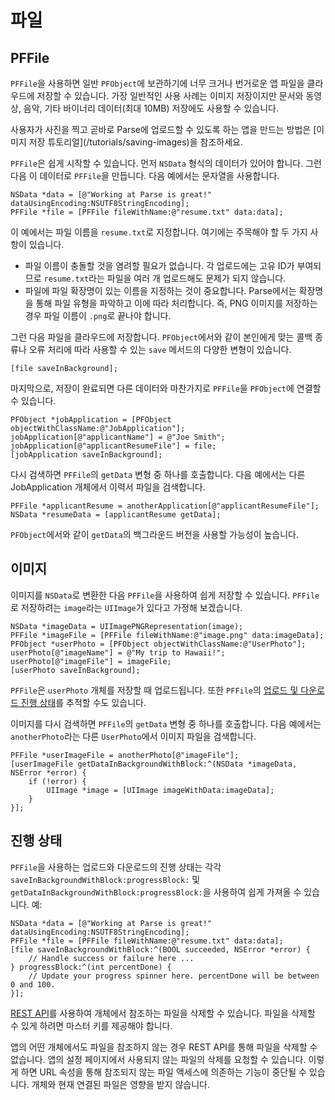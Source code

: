 # 파일

## PFFile

`PFFile`을 사용하면 일반 `PFObject`에 보관하기에 너무 크거나 번거로운 앱 파일을 클라우드에 저장할 수 있습니다. 가장 일반적인 사용 사례는 이미지 저장이지만 문서와 동영상, 음악, 기타 바이너리 데이터(최대 10MB) 저장에도 사용할 수 있습니다.

<div class='tip info'><div>
사용자가 사진을 찍고 곧바로 Parse에 업로드할 수 있도록 하는 앱을 만드는 방법은 [이미지 저장 튜토리얼](/tutorials/saving-images)을 참조하세요.
</div></div>

`PFFile`은 쉽게 시작할 수 있습니다. 먼저 `NSData` 형식의 데이터가 있어야 합니다. 그런 다음 이 데이터로 `PFFile`을 만듭니다. 다음 예에서는 문자열을 사용합니다.

```objc
NSData *data = [@"Working at Parse is great!" dataUsingEncoding:NSUTF8StringEncoding];
PFFile *file = [PFFile fileWithName:@"resume.txt" data:data];
```

이 예에서는 파일 이름을 `resume.txt`로 지정합니다. 여기에는 주목해야 할 두 가지 사항이 있습니다. 

*   파일 이름이 충돌할 것을 염려할 필요가 없습니다. 각 업로드에는 고유 ID가 부여되므로 `resume.txt`라는 파일을 여러 개 업로드해도 문제가 되지 않습니다.
*   파일에 파일 확장명이 있는 이름을 지정하는 것이 중요합니다. Parse에서는 확장명을 통해 파일 유형을 파악하고 이에 따라 처리합니다. 즉, PNG 이미지를 저장하는 경우 파일 이름이 `.png`로 끝나야 합니다.

그런 다음 파일을 클라우드에 저장합니다. `PFObject`에서와 같이 본인에게 맞는 콜백 종류나 오류 처리에 따라 사용할 수 있는 `save` 메서드의 다양한 변형이 있습니다.

```objc
[file saveInBackground];
```

마지막으로, 저장이 완료되면 다른 데이터와 마찬가지로 `PFFile`을 `PFObject`에 연결할 수 있습니다.

```objc
PFObject *jobApplication = [PFObject objectWithClassName:@"JobApplication"];
jobApplication[@"applicantName"] = @"Joe Smith";
jobApplication[@"applicantResumeFile"] = file;
[jobApplication saveInBackground];
```

다시 검색하면 `PFFile`의 `getData` 변형 중 하나를 호출합니다. 다음 예에서는 다른 JobApplication 개체에서 이력서 파일을 검색합니다.

```objc
PFFile *applicantResume = anotherApplication[@"applicantResumeFile"];
NSData *resumeData = [applicantResume getData];
```

`PFObject`에서와 같이 `getData`의 백그라운드 버전을 사용할 가능성이 높습니다.

## 이미지

이미지를 `NSData`로 변환한 다음 `PFFile`을 사용하여 쉽게 저장할 수 있습니다. `PFFile`로 저장하려는 `image`라는 `UIImage`가 있다고 가정해 보겠습니다.

```objc
NSData *imageData = UIImagePNGRepresentation(image);
PFFile *imageFile = [PFFile fileWithName:@"image.png" data:imageData];
PFObject *userPhoto = [PFObject objectWithClassName:@"UserPhoto"];
userPhoto[@"imageName"] = @"My trip to Hawaii!";
userPhoto[@"imageFile"] = imageFile;
[userPhoto saveInBackground];
```

`PFFile`은 `userPhoto` 개체를 저장할 때 업로드됩니다. 또한 `PFFile`의 [업로드 및 다운로드 진행 상태](/docs/kr/ios_guide#files-progress)를 추적할 수도 있습니다.

이미지를 다시 검색하면 `PFFile`의 `getData` 변형 중 하나를 호출합니다. 다음 예에서는 `anotherPhoto`라는 다른 `UserPhoto`에서 이미지 파일을 검색합니다.

```objc
PFFile *userImageFile = anotherPhoto[@"imageFile"];
[userImageFile getDataInBackgroundWithBlock:^(NSData *imageData, NSError *error) {
    if (!error) {
        UIImage *image = [UIImage imageWithData:imageData];
    }
}];
```

## 진행 상태

`PFFile`을 사용하는 업로드와 다운로드의 진행 상태는 각각 `saveInBackgroundWithBlock:progressBlock:` 및 `getDataInBackgroundWithBlock:progressBlock:`을 사용하여 쉽게 가져올 수 있습니다. 예:

```objc
NSData *data = [@"Working at Parse is great!" dataUsingEncoding:NSUTF8StringEncoding];
PFFile *file = [PFFile fileWithName:@"resume.txt" data:data];
[file saveInBackgroundWithBlock:^(BOOL succeeded, NSError *error) {
    // Handle success or failure here ... 
} progressBlock:^(int percentDone) {
    // Update your progress spinner here. percentDone will be between 0 and 100.
}];
```

[REST API](/docs/rest#files-deleting)를 사용하여 개체에서 참조하는 파일을 삭제할 수 있습니다. 파일을 삭제할 수 있게 하려면 마스터 키를 제공해야 합니다.

앱의 어떤 개체에서도 파일을 참조하지 않는 경우 REST API를 통해 파일을 삭제할 수 없습니다. 앱의 설정 페이지에서 사용되지 않는 파일의 삭제를 요청할 수 있습니다. 이렇게 하면 URL 속성을 통해 참조되지 않는 파일 액세스에 의존하는 기능이 중단될 수 있습니다. 개체와 현재 연결된 파일은 영향을 받지 않습니다.
